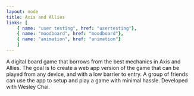 ```yaml
---
layout: node
title: Axis and Allies
links: [
	{ name: "user testing", href: "usertesting"},
	{ name: "moodboard", href: "moodboard"},
	{ name: "animation", href: "animation"}
	]
---
```


A digital board game that borrows from the best mechanics in Axis and Allies. The goal is to create a web app version of the game that can be played from any device,
and with a low barrier to entry. A group of friends can use the app to setup and play a game with minimal hassle.
Developed with Wesley Chai. 